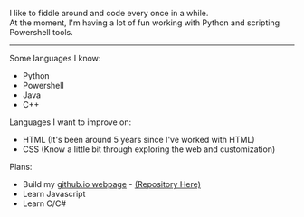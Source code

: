 I like to fiddle around and code every once in a while.<br/>
At the moment, I'm having a lot of fun working with Python and scripting Powershell tools.
<hr/>

Some languages I know:
* Python
* Powershell
* Java
* C++

Languages I want to improve on:
* HTML (It's been around 5 years since I've worked with HTML)
* CSS (Know a little bit through exploring the web and customization)

Plans:
* Build my [github.io webpage](https://sterling-tenn.github.io/) - [(Repository Here)](https://github.com/sterling-tenn/sterling-tenn.github.io)
* Learn Javascript
* Learn C/C#
